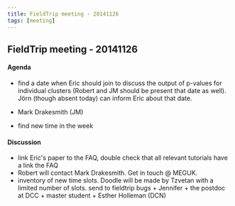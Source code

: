 ```yaml
---
title: FieldTrip meeting - 20141126
tags: [meeting]
---
```


## FieldTrip meeting - 20141126

#### Agenda

 - find a date when Eric should join to discuss the output of p-values for individual clusters (Robert and JM should be present that date as well). Jörn (though absent today) can inform Eric about that date.
 

 - Mark Drakesmith (JM)

 - find new time in the week

#### Discussion

 - link Eric's paper to the FAQ, double check that all relevant tutorials have a link the FAQ
 - Robert will contact Mark Drakesmith. Get in touch @ MEGUK.
 - inventory of new time slots. Doodle will be made by Tzvetan with a limited number of slots. send to fieldtrip bugs + Jennifer + the postdoc at DCC + master student + Esther Holleman (DCN)
